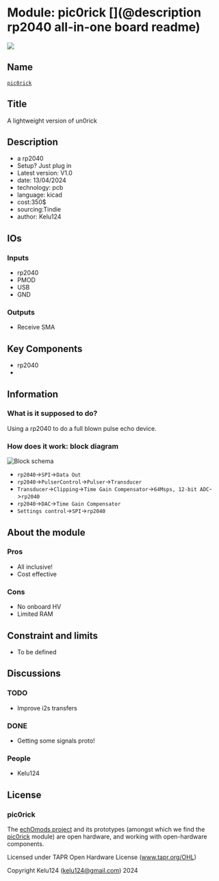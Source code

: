 # Module: pic0rick [](@description rp2040 all-in-one board readme)

![](/pic0rick/viewme.png)

## Name

[`pic0rick`]()

## Title

A lightweight version of un0rick

## Description

* a rp2040
* Setup? Just plug in
* Latest version: V1.0
* date: 13/04/2024
* technology: pcb
* language: kicad
* cost:350$
* sourcing:Tindie
* author: Kelu124

## IOs

### Inputs

* rp2040
* PMOD
* USB
* GND

### Outputs

* Receive SMA

## Key Components

* rp2040
* 
## Information

### What is it supposed to do?

Using a rp2040 to do a full blown pulse echo device.


### How does it work: block diagram

![Block schema](/pic0rick/source/blocks.png)

* `rp2040`->`SPI`->`Data Out`
* `rp2040`->`PulserControl`->`Pulser`->`Transducer`
* `Transducer`->`Clipping`->`Time Gain Compensator`->`64Msps, 12-bit ADC`->`rp2040`
* `rp2040`->`DAC`->`Time Gain Compensator` 
* `Settings control`->`SPI`->`rp2040`


## About the module

### Pros

* All inclusive!
* Cost effective 

### Cons

* No onboard HV
* Limited RAM

## Constraint and limits

* To be defined

## Discussions

### TODO

* Improve i2s transfers

### DONE

* Getting some signals proto!

### People

* Kelu124

## License

### pic0rick 

The [echOmods project](https://github.com/kelu124/echomods/) and its prototypes (amongst which we find the [pic0rick](/pic0rick/) module) are open hardware, and working with open-hardware components.

Licensed under TAPR Open Hardware License (www.tapr.org/OHL)

Copyright Kelu124 (kelu124@gmail.com) 2024

